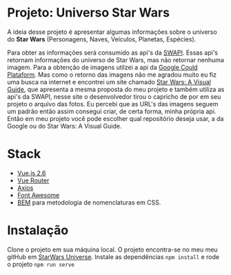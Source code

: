 # Projeto: Universo Star Wars

A ideia desse projeto é apresentar algumas informações sobre o universo do **Star Wars** (Personagens, Naves, Veículos, Planetas, Espécies).

Para obter as informações será consumido as api's da [SWAPI](https://swapi.dev). Essas api's retornam informações do universo de Star Wars, mas não retornar nenhuma imagem. Para a obtenção de imagens utilzei a api da [Google Could Plataform](https://console.cloud.google.com). Mas como o retorno das imagens não me agradou muito eu fiz uma busca na internet e encontrei um site chamado [Star Wars: A Visual Guide](starwars-visualguide.com), que apresenta a mesma proposta do meu projeto e também utiliza as api's da SWAPI, nesse site o desenvolvedor tirou o capricho de por em seu projeto o arquivo das fotos. Eu percebi que as URL's das imagens seguem um padrão então assim consegui criar, de certa forma, minha própria api. Então em meu projeto você pode escolher qual repositório deseja usar, a da Google ou do Star Wars: A Visual Guide.

# Stack 
- [Vue.js 2.6](https://v2.vuejs.org)
- [Vue Router](https://router.vuejs.org)
- [Axios](https://axios-http.com)
- [Font Awesome](fontawesome.com)
- [BEM](http://getbem.com/introduction/) para metodologia de nomenclaturas em CSS.

# Instalação
 Clone o projeto em sua máquina local. O projeto encontra-se no meu meu gitHub em [StarWars Universe](https://github.com/devlab92/starWarsUniverse). Instale as dependências `npm install` e rode o projeto `npm run serve` 
